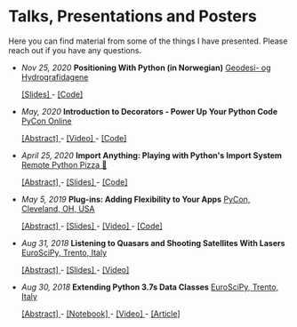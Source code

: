 # Talks, Presentations and Posters

Here you can find material from some of the things I have presented. Please reach out if you have any questions.

- _Nov 25, 2020_ **Positioning With Python (in Norwegian)** [Geodesi- og Hydrografidagene](https://geoforum.no/geodesi-og-hydrografidagene-2020/)

    [ [Slides] ](20201125_geodesidagene_python/20201125_posisjonering_med_python.ipynb) -
    [ [Code] ](20201125_geodesidagene_python/20201125_posisjonering_med_python.py)

- _May, 2020_ **Introduction to Decorators - Power Up Your Python Code**
  [PyCon Online](https://us.pycon.org/2020/online/)

    [ [Abstract] ](https://us.pycon.org/2020/schedule/presentation/75/) -
    [ [Video] ](https://youtu.be/T8CQwGIsrx4) -
    [ [Code] ](https://github.com/gahjelle/decorators_tutorial)

- _April 25, 2020_ **Import Anything: Playing with Python's Import System**
  [Remote Python Pizza 🍕](https://remote.python.pizza/)

    [ [Abstract] ](https://github.com/gahjelle/talks/tree/master/20200425_pythonpizza_import#abstract) -
    [ [Slides] ](20200425_pythonpizza_import/20200425_import.md) -
    [ [Code] ](20200425_pythonpizza_import/code/)

- _May 5, 2019_ **Plug-ins: Adding Flexibility to Your Apps**
  [PyCon, Cleveland, OH, USA](https://us.pycon.org/2019/)

    [ [Abstract] ](https://us.pycon.org/2019/schedule/presentation/227/) -
    [ [Slides] ](20190505_pycon_plugins/20190505_plugins.md) -
    [ [Video] ](https://www.youtube.com/watch?v=98s9YfoXB68) -
    [ [Code] ](20190505_pycon_plugins/)

- _Aug 31, 2018_ **Listening to Quasars and Shooting Satellites With Lasers**
  [EuroSciPy, Trento, Italy](https://www.euroscipy.org/2018/)

    [ [Abstract] ](https://www.euroscipy.org/2018/descriptions/Listening%20to%20Quasars%20and%20Shooting%20Satellites%20With%20Lasers.html) -
    [ [Slides] ](20180831_euroscipy_quasars_and_lasers/20180831_quasars_and_lasers.pdf) -
    [ [Video] ](https://youtu.be/orxj8Dkh9rw?t=28m55s)

- _Aug 30, 2018_ **Extending Python 3.7s Data Classes**
  [EuroSciPy, Trento, Italy](https://www.euroscipy.org/2018/)

    [ [Abstract] ](https://www.euroscipy.org/2018/descriptions/Extending%20Python%203.7s%20Data%20Classes.html) -
    [ [Notebook] ](20180830_euroscipy_dataclasses/20180830_dataclasses.ipynb) -
    [ [Video] ](https://youtu.be/dGHIHCzabOM?t=36m55s) -
    [ [Article] ](https://realpython.com/python-data-classes/)
